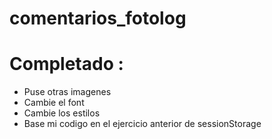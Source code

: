 # comentarios_fotolog
 # Completado :
 * Puse otras imagenes
 * Cambie el font 
 * Cambie los estilos
 * Base mi codigo en el ejercicio anterior de sessionStorage 
 

